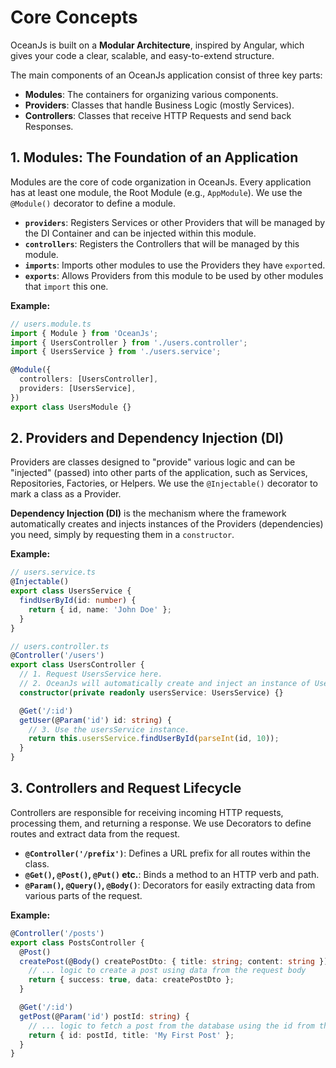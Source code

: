# Core Concepts

OceanJs is built on a **Modular Architecture**, inspired by Angular, which gives your code a clear, scalable, and easy-to-extend structure.

The main components of an OceanJs application consist of three key parts:

- **Modules**: The containers for organizing various components.
- **Providers**: Classes that handle Business Logic (mostly Services).
- **Controllers**: Classes that receive HTTP Requests and send back Responses.

## 1. Modules: The Foundation of an Application

Modules are the core of code organization in OceanJs. Every application has at least one module, the Root Module (e.g., `AppModule`). We use the `@Module()` decorator to define a module.

- **`providers`**: Registers Services or other Providers that will be managed by the DI Container and can be injected within this module.
- **`controllers`**: Registers the Controllers that will be managed by this module.
- **`imports`**: Imports other modules to use the Providers they have `export`ed.
- **`exports`**: Allows Providers from this module to be used by other modules that `import` this one.

**Example:**

```typescript
// users.module.ts
import { Module } from 'OceanJs';
import { UsersController } from './users.controller';
import { UsersService } from './users.service';

@Module({
  controllers: [UsersController],
  providers: [UsersService],
})
export class UsersModule {}
```

## 2. Providers and Dependency Injection (DI)

Providers are classes designed to "provide" various logic and can be "injected" (passed) into other parts of the application, such as Services, Repositories, Factories, or Helpers. We use the `@Injectable()` decorator to mark a class as a Provider.

**Dependency Injection (DI)** is the mechanism where the framework automatically creates and injects instances of the Providers (dependencies) you need, simply by requesting them in a `constructor`.

**Example:**

```typescript
// users.service.ts
@Injectable()
export class UsersService {
  findUserById(id: number) {
    return { id, name: 'John Doe' };
  }
}

// users.controller.ts
@Controller('/users')
export class UsersController {
  // 1. Request UsersService here.
  // 2. OceanJs will automatically create and inject an instance of UsersService.
  constructor(private readonly usersService: UsersService) {}

  @Get('/:id')
  getUser(@Param('id') id: string) {
    // 3. Use the usersService instance.
    return this.usersService.findUserById(parseInt(id, 10));
  }
}
```

## 3. Controllers and Request Lifecycle

Controllers are responsible for receiving incoming HTTP requests, processing them, and returning a response. We use Decorators to define routes and extract data from the request.

- **`@Controller('/prefix')`**: Defines a URL prefix for all routes within the class.
- **`@Get()`, `@Post()`, `@Put()` etc.**: Binds a method to an HTTP verb and path.
- **`@Param()`, `@Query()`, `@Body()`**: Decorators for easily extracting data from various parts of the request.

**Example:**

```typescript
@Controller('/posts')
export class PostsController {
  @Post()
  createPost(@Body() createPostDto: { title: string; content: string }) {
    // ... logic to create a post using data from the request body
    return { success: true, data: createPostDto };
  }

  @Get('/:id')
  getPost(@Param('id') postId: string) {
    // ... logic to fetch a post from the database using the id from the URL
    return { id: postId, title: 'My First Post' };
  }
}
```
